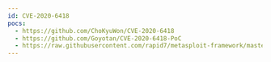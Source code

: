 ```yaml
---
id: CVE-2020-6418
pocs:
  - https://github.com/ChoKyuWon/CVE-2020-6418
  - https://github.com/Goyotan/CVE-2020-6418-PoC
  - https://raw.githubusercontent.com/rapid7/metasploit-framework/master/modules/exploits/multi/browser/chrome_jscreate_sideeffect.rb
---
```


